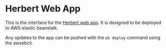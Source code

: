 # Herbert Web App

This is the interface for the [Herbert web app](http://herbertapp-dev.us-west-2.elasticbeanstalk.com/).  It is designed to be deployed to AWS elastic beanstalk.  

Any updates to the app can be pushed with the `eb deploy` command using the awsebcli.
